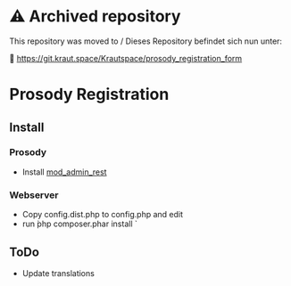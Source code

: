 # ⚠️ Archived repository

This repository was moved to / Dieses Repository befindet sich nun unter:

🔗 https://git.kraut.space/Krautspace/prosody_registration_form


# Prosody Registration

## Install

### Prosody

* Install [mod_admin_rest](https://github.com/wltsmrz/mod_admin_rest)

### Webserver

* Copy config.dist.php to config.php and edit
* run  ̀php composer.phar install ̀


## ToDo

* Update translations

